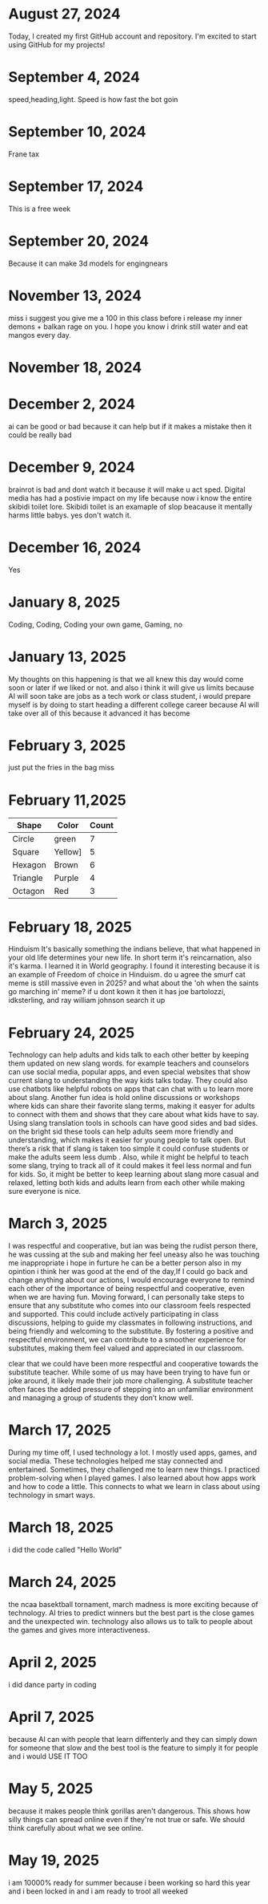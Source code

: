 
# August 27, 2024

Today, I created my first GitHub account and repository. I'm excited to start using GitHub for my projects!

# September 4, 2024

speed,heading,light. Speed is how fast the bot goin

# September 10, 2024

Frane tax

# September 17, 2024 

This is a free week 

# September 20, 2024

Because it can make 3d models for engingnears 

# November 13, 2024

miss i suggest you give me a 100 in this class before i release my inner demons + balkan rage on you. I hope you know i drink still water and eat mangos every day. 

# November 18, 2024

# December 2, 2024

ai can be good or bad because it can help but if it makes a mistake then it could be really bad 

# December 9, 2024

brainrot is bad and dont watch it because it will make u act sped. Digital media has had a postivie impact on my life because now i know the entire skibidi toilet lore. Skibidi toilet is an examaple of slop beacause it mentally harms little babys. yes don't watch it.


# December 16, 2024

Yes

# January 8, 2025

Coding, Coding, Coding your own game, Gaming, no

# January 13, 2025

My thoughts on this happening is that we all knew this day would come soon or later if we liked or not. and also i think it will give us limits because AI will soon take are jobs as a tech work or class student, i would prepare myself is by doing to start heading a different college career because AI will take over all of this because it advanced it has become

# February 3, 2025

just put the fries in the bag miss

# February 11,2025

| Shape    | Color | Count |
| -------- | ----- | ----- |
| Circle   |green  | 7     |
| Square   |Yellow]|  5    |
| Hexagon  |Brown  |   6   |
| Triangle |Purple |    4  |
| Octagon  |Red    |     3 |


# February 18, 2025

Hinduism It's basically something the indians believe, that what happened in your old life determines your new life. In short term it's reincarnation, also it's karma. I learned it in World geography. I found it interesting because it is an example of Freedom of choice in Hinduism. do u agree the smurf cat meme is still massive even in 2025? and what about the 'oh when the saints go marching in' meme? if u dont kown it then it has joe bartolozzi, idksterling, and ray william johnson search it up

# February 24, 2025

Technology can help adults and kids talk to each other better by keeping them updated on new slang words. for example teachers and counselors can use social media, popular apps, and even special websites that show current slang to understanding the way kids talks today. They could also use chatbots like helpful robots on apps that can chat with u to learn more about slang. Another fun idea is hold online discussions or workshops where kids can share their favorite slang terms, making it easyer for adults to connect with them and shows that they care about what kids have to say.
Using slang translation tools in schools can have good sides and bad sides. on the bright sid these tools can help adults seem more friendly and understanding, which makes it easier for young people to talk open. But there’s a risk that if slang is taken too simple it could confuse students or make the adults seem less dumb . Also, while it might be helpful to teach some slang, trying to track all of it could makes it feel less normal and fun for kids. So, it might be better to keep learning about slang more casual and relaxed, letting both kids and adults learn from each other while making sure everyone is nice.

# March 3, 2025

I was respectful and cooperative, but ian was being the rudist person there, he was cussing at the sub and making her feel uneasy also he was touching me inappropriate i hope in furture he can be a better person also in my opintion i think her was good at the end of the day,If I could go back and change anything about our actions, I would encourage everyone to remind each other of the importance of being respectful and cooperative, even when we are having fun. Moving forward, I can personally take steps to ensure that any substitute who comes into our classroom feels respected and supported. This could include actively participating in class discussions, helping to guide my classmates in following instructions, and being friendly and welcoming to the substitute. By fostering a positive and respectful environment, we can contribute to a smoother experience for substitutes, making them feel valued and appreciated in our classroom.

clear that we could have been more respectful and cooperative towards the substitute teacher. While some of us may have been trying to have fun or joke around, it likely made their job more challenging. A substitute teacher often faces the added pressure of stepping into an unfamiliar environment and managing a group of students they don’t know well.

# March 17, 2025

During my time off, I used technology a lot. 
I mostly used apps, games, and social media. 
These technologies helped me stay connected and entertained. 
Sometimes, they challenged me to learn new things. 
I practiced problem-solving when I played games. 
I also learned about how apps work and how to code a little. 
This connects to what we learn in class about using technology in smart ways.

# March 18, 2025

i did the code called "Hello World"

# March 24, 2025

the ncaa basektball tornament, march madness is more exciting because of technology. AI tries to predict winners but the best part is the close games and the unexpected win. technology also allows us to talk to people about the games and gives more interactiveness.

# April 2, 2025

i did dance party in coding

# April 7, 2025

because AI can with people that learn diffenterly and they can simply down for someone that slow and the best tool is the feature to simply it for people and i would USE IT TOO

# May 5, 2025

because it makes people think gorillas aren't dangerous.  This shows how silly things can spread online even if they're not true or safe.  We should think carefully about what we see online.

# May 19, 2025

i am 10000% ready for summer because i been working so hard this year and i been locked in and i am ready to trool all weeked 



